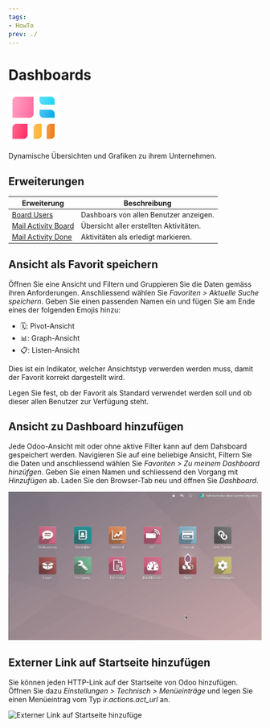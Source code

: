 ```yaml
---
tags:
- HowTo
prev: ./
---
```

# Dashboards
![icons_odoo_board](assets/icons_odoo_board.png)

Dynamische Übersichten und Grafiken zu ihrem Unternehmen.

## Erweiterungen

| Erweiterung                                       | Beschreibung                            |
| ------------------------------------------------- | --------------------------------------- |
| [Board Users](Board%20Users.md)                   | Dashboars von allen Benutzer anzeigen.  |
| [Mail Activity Board](Mail%20Activity%20Board.md) | Übersicht aller erstellten Aktivitäten. |
| [Mail Activity Done](Mail%20Activity%20Done.md)   | Aktivitäten als erledigt markieren.     |


## Ansicht als Favorit speichern

Öffnen Sie eine Ansicht und Filtern und Gruppieren Sie die Daten gemäss ihren Anforderungen. Anschliessend wählen Sie *Favoriten > Aktuelle Suche speichern*. Geben Sie einen passenden Namen ein und fügen Sie am Ende eines der folgenden Emojis hinzu:

* 🗓️: Pivot-Ansicht
* 📊: Graph-Ansicht
* 📋: Listen-Ansicht

Dies ist ein Indikator, welcher Ansichtstyp verwerden werden muss, damit der Favorit korrekt dargestellt wird.

Legen Sie fest, ob der Favorit als Standard verwendet werden soll und ob dieser allen Benutzer zur Verfügung steht.

## Ansicht zu Dashboard hinzufügen

Jede Odoo-Ansicht mit oder ohne aktive Filter kann auf dem Dahsboard gespeichert werden. Navigieren Sie auf eine beliebige Ansicht, Filtern Sie die Daten und anschliessend wählen Sie *Favoriten > Zu meinem Dashboard hinzüfgen*. Geben Sie einen Namen und schliessend den Vorgang mit *Hinzufügen* ab. Laden Sie den Browser-Tab neu und öffnen Sie *Dashboard*.

![Dashboards Beispiel Speichern](assets/Dashboards%20Beispiel%20Speichern.gif)

## Externer Link auf Startseite hinzufügen

Sie können jeden HTTP-Link auf der Startseite von Odoo hinzufügen. Öffnen Sie dazu *Einstellungen > Technisch > Menüeinträge* und legen Sie einen Menüeintrag vom Typ *ir.actions.act_url* an.

![Externer Link auf Startseite hinzufüge](assets/Externer%20Link%20auf%20Startseite%20hinzufüge.gif)